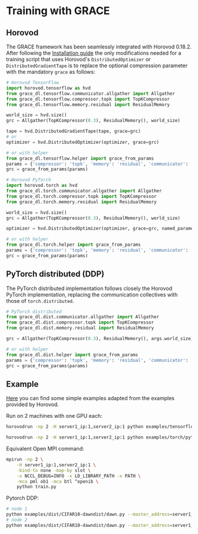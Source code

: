 # Training with GRACE

## Horovod

The GRACE framework has been seamlessly integrated with Horovod 0.18.2. After following the
[Installation guide](INSTALLING.md) the only modifications needed for a training script that uses Horovod's
`DistributedOptimizer` or `DistributedGradientTape` is to replace the optional compression parameter with
the mandatory `grace` as follows:

```python
# Horovod TensorFlow
import horovod.tensorflow as hvd
from grace_dl.tensorflow.communicator.allgather import Allgather
from grace_dl.tensorflow.compressor.topk import TopKCompressor
from grace_dl.tensorflow.memory.residual import ResidualMemory

world_size = hvd.size()
grc = Allgather(TopKCompressor(0.3), ResidualMemory(), world_size)

tape = hvd.DistributedGradientTape(tape, grace=grc)
# or
optimizer = hvd.DistributedOptimizer(optimizer, grace=grc)

# or with helper
from grace_dl.tensorflow.helper import grace_from_params
params = {'compressor': 'topk', 'memory': 'residual', 'communicator': 'allgather'}
grc = grace_from_params(params)
``` 
```python
# Horovod PyTorch
import horovod.torch as hvd
from grace_dl.torch.communicator.allgather import Allgather
from grace_dl.torch.compressor.topk import TopKCompressor
from grace_dl.torch.memory.residual import ResidualMemory

world_size = hvd.size()
grc = Allgather(TopKCompressor(0.3), ResidualMemory(), world_size)

optimizer = hvd.DistributedOptimizer(optimizer, grace=grc, named_parameters=model.named_parameters())

# or with helper
from grace_dl.torch.helper import grace_from_params
params = {'compressor': 'topk', 'memory': 'residual', 'communicator': 'allgather'}
grc = grace_from_params(params)
``` 


## PyTorch distributed (DDP)
The PyTorch distributed implementation follows closely the Horovod PyTorch implementation, replacing the communication
collectives with those of `torch.distributed`.
```python
# PyTorch distributed
from grace_dl.dist.communicator.allgather import Allgather
from grace_dl.dist.compressor.topk import TopKCompressor
from grace_dl.dist.memory.residual import ResidualMemory

grc = Allgather(TopKCompressor(0.3), ResidualMemory(), args.world_size)

# or with helper
from grace_dl.dist.helper import grace_from_params
params = {'compressor': 'topk', 'memory': 'residual', 'communicator': 'allgather', 'world_size': args.world_size}
grc = grace_from_params(params)
``` 

## Example

[Here](examples) you can find some simple examples adapted from the examples provided by Horovod.

Run on 2 machines with one GPU each:
```bash
horovodrun -np 2 -H server1_ip:1,server2_ip:1 python examples/tensorflow/tensorflow_mnist.py

horovodrun -np 2 -H server1_ip:1,server2_ip:1 python examples/torch/pytorch_mnist.py

```
Equivalent Open MPI command:

```bash
mpirun -np 2 \
    -H server1_ip:1,server2_ip:1 \
    -bind-to none -map-by slot \
    -x NCCL_DEBUG=INFO -x LD_LIBRARY_PATH -x PATH \
    -mca pml ob1 -mca btl ^openib \
    python train.py
```

Pytorch DDP:
```bash
# node 1
python examples/dist/CIFAR10-dawndist/dawn.py --master_address=server1_ip --rank=0 --world_size=2
# node 2
python examples/dist/CIFAR10-dawndist/dawn.py --master_address=server1_ip --rank=1 --world_size=2

```

